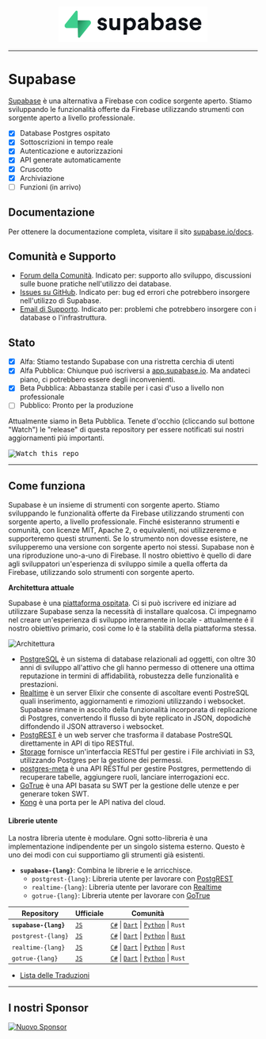 <p align="center">
  <img width="300" src="https://raw.githubusercontent.com/supabase/supabase/master/web/static/supabase-light-rounded-corner-background.svg"/>
</p>

---

# Supabase

[Supabase](https://supabase.com) è una alternativa a Firebase con codice sorgente aperto. Stiamo sviluppando le funzionalità offerte da Firebase utilizzando strumenti con sorgente aperto a livello professionale.

- [x] Database Postgres ospitato
- [x] Sottoscrizioni in tempo reale
- [x] Autenticazione e autorizzazioni
- [x] API generate automaticamente
- [x] Cruscotto
- [x] Archiviazione
- [ ] Funzioni (in arrivo)

## Documentazione

Per ottenere la documentazione completa, visitare il sito [supabase.io/docs](https://supabase.com/docs).

## Comunità e Supporto

- [Forum della Comunità](https://github.com/supabase/supabase/discussions). Indicato per: supporto allo sviluppo, discussioni sulle buone pratiche nell'utilizzo dei database.
- [Issues su GitHub](https://github.com/supabase/supabase/issues). Indicato per: bug ed errori che potrebbero insorgere nell'utilizzo di Supabase.
- [Email di Supporto](https://supabase.com/docs/support#business-support). Indicato per: problemi che potrebbero insorgere con i database o l'infrastruttura.

## Stato

- [x] Alfa: Stiamo testando Supabase con una ristretta cerchia di utenti
- [x] Alfa Pubblica: Chiunque puó iscriversi a [app.supabase.io](https://app.supabase.io). Ma andateci piano, ci potrebbero essere degli inconvenienti.
- [x] Beta Pubblica: Abbastanza stabile per i casi d'uso a livello non professionale
- [ ] Pubblico: Pronto per la produzione

Attualmente siamo in Beta Pubblica. Tenete d'occhio (cliccando sul bottone "Watch") le "release" di questa repository per essere notificati sui nostri aggiornamenti piú importanti.

<kbd><img src="https://gitcdn.link/repo/supabase/supabase/master/web/static/watch-repo.gif" alt="Watch this repo"/></kbd>

---

## Come funziona

Supabase è un insieme di strumenti con sorgente aperto. Stiamo sviluppando le funzionalità offerte da Firebase utilizzando strumenti con sorgente aperto, a livello professionale. Finché esisteranno strumenti e comunità, con licenze MIT, Apache 2, o equivalenti, noi utilizzeremo e supporteremo questi strumenti. Se lo strumento non dovesse esistere, ne svilupperemo una versione con sorgente aperto noi stessi. Supabase non è una riproduzione uno-a-uno di Firebase. Il nostro obiettivo è quello di dare agli sviluppatori un'esperienza di sviluppo simile a quella offerta da Firebase, utilizzando solo strumenti con sorgente aperto.

**Architettura attuale**

Supabase è una [piattaforma ospitata](https://app.supabase.io). Ci si può iscrivere ed iniziare ad utilizzare Supabase senza la necessità di installare qualcosa. Ci impegnamo nel creare un'esperienza di sviluppo interamente in locale - attualmente é il nostro obiettivo primario, così come lo è la stabilità della piattaforma stessa.

![Architettura](https://supabase.com/assets/images/supabase-architecture-9050a7317e9ec7efb7807f5194122e48.png)

- [PostgreSQL](https://www.postgresql.org/) è un sistema di database relazionali ad oggetti, con oltre 30 anni di sviluppo all'attivo che gli hanno permesso di ottenere una ottima reputazione in termini di affidabilità, robustezza delle funzionalità e prestazioni.
- [Realtime](https://github.com/supabase/realtime) è un server Elixir che consente di ascoltare eventi PostreSQL quali inserimento, aggiornamenti e rimozioni utilizzando i websocket. Supabase rimane in ascolto della funzionalità incorporata di replicazione di Postgres, convertendo il flusso di byte replicato in JSON, dopodichè diffondendo il JSON attraverso i websocket.
- [PostgREST](http://postgrest.org/) è un web server che trasforma il database PostreSQL direttamente in API di tipo RESTful.
- [Storage](https://github.com/supabase/storage-api) fornisce un'interfaccia RESTful per gestire i File archiviati in S3, utilizzando Postgres per la gestione dei permessi.
- [postgres-meta](https://github.com/supabase/postgres-meta) è una API RESTful per gestire Postgres, permettendo di recuperare tabelle, aggiungere ruoli, lanciare interrogazioni ecc.
- [GoTrue](https://github.com/netlify/gotrue) è una API basata su SWT per la gestione delle utenze e per generare token SWT.
- [Kong](https://github.com/Kong/kong) è una porta per le API nativa del cloud.

#### Librerie utente

La nostra libreria utente è modulare. Ogni sotto-libreria è una implementazione indipendente per un singolo sistema esterno. Questo è uno dei modi con cui supportiamo gli strumenti già esistenti.

- **`supabase-{lang}`**: Combina le librerie e le arricchisce.
  - `postgrest-{lang}`: Libreria utente per lavorare con [PostgREST](https://github.com/postgrest/postgrest)
  - `realtime-{lang}`: Libreria utente per lavorare con [Realtime](https://github.com/supabase/realtime)
  - `gotrue-{lang}`: Libreria utente per lavorare con [GoTrue](https://github.com/netlify/gotrue)

| Repository            | Ufficiale                                        | Comunità                                                                                                                                                                                                                   |
| --------------------- | ------------------------------------------------ | -------------------------------------------------------------------------------------------------------------------------------------------------------------------------------------------------------------------------- |
| **`supabase-{lang}`** | [`JS`](https://github.com/supabase/supabase-js)  | [`C#`](https://github.com/supabase/supabase-csharp) \| [`Dart`](https://github.com/supabase/supabase-dart) \| [`Python`](https://github.com/supabase/supabase-py) \| `Rust`                                                |
| `postgrest-{lang}`    | [`JS`](https://github.com/supabase/postgrest-js) | [`C#`](https://github.com/supabase/postgrest-csharp) \| [`Dart`](https://github.com/supabase/postgrest-dart) \| [`Python`](https://github.com/supabase/postgrest-py) \| [`Rust`](https://github.com/supabase/postgrest-rs) |
| `realtime-{lang}`     | [`JS`](https://github.com/supabase/realtime-js)  | [`C#`](https://github.com/supabase/realtime-csharp) \| [`Dart`](https://github.com/supabase/realtime-dart) \| [`Python`](https://github.com/supabase/realtime-py) \| `Rust`                                                |
| `gotrue-{lang}`       | [`JS`](https://github.com/supabase/gotrue-js)    | [`C#`](https://github.com/supabase/gotrue-csharp) \| [`Dart`](https://github.com/supabase/gotrue-dart) \| [`Python`](https://github.com/supabase/gotrue-py) \| `Rust`                                                      |

- [Lista delle Traduzioni](/i18n/languages.md)

---

## I nostri Sponsor

[![Nuovo Sponsor](https://user-images.githubusercontent.com/10214025/90518111-e74bbb00-e198-11ea-8f88-c9e3c1aa4b5b.png)](https://github.com/sponsors/supabase)
